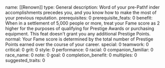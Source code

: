 name: [[Renown]]
type: General
description: Word of your pre-Pathf inder accomplishments precedes you, and you know how to make the most of your previous reputation.
prerequisites: 0
prerequisite_feats: 0
benefit: When in a settlement of 5,000 people or more, treat your Fame score as 2 higher for the purposes of qualifying for Prestige Awards or purchasing equipment. This feat doesn't grant you any additional Prestige Points.
normal: Your Fame score is determined by the total number of Prestige Points earned over the course of your career.
special: 0
teamwork: 0
critical: 0
grit: 0
style: 0
performance: 0
racial: 0
companion_familiar: 0
race_name: 0
note: 0
goal: 0
completion_benefit: 0
multiples: 0
suggested_traits: 0
